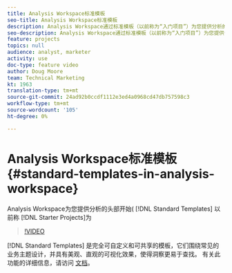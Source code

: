 ```yaml
---
title: Analysis Workspace标准模板
seo-title: Analysis Workspace标准模板
description: Analysis Workspace通过标准模板（以前称为“入门项目”）为您提供分析的主管开始
seo-description: Analysis Workspace通过标准模板（以前称为“入门项目”）为您提供分析的主管开始
feature: projects
topics: null
audience: analyst, marketer
activity: use
doc-type: feature video
author: Doug Moore
team: Technical Marketing
kt: 1963
translation-type: tm+mt
source-git-commit: 24ad92b0ccdf1112e3ed4a0968cd47db757598c3
workflow-type: tm+mt
source-wordcount: '105'
ht-degree: 0%

---
```



# Analysis Workspace标准模板 {#standard-templates-in-analysis-workspace}

Analysis Workspace为您提供分析的头部开始( [!DNL Standard Templates] 以前称 [!DNL Starter Projects]为

>[!VIDEO](https://video.tv.adobe.com/v/23960/?quality=12)

[!DNL Standard Templates] 是完全可自定义和可共享的模板，它们围绕常见的业务主题设计，并具有美观、直观的可视化效果，使得洞察更易于查找。 有关此功能的详细信息，请访问 [文档](https://marketing.adobe.com/resources/help/en_US/analytics/analysis-workspace/starter_projects.html)。
